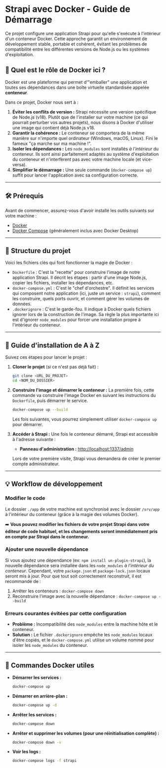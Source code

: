 # Strapi avec Docker - Guide de Démarrage

Ce projet configure une application Strapi pour qu'elle s'exécute à l'intérieur d'un conteneur Docker. Cette approche garantit un environnement de développement stable, portable et cohérent, évitant les problèmes de compatibilité entre les différentes versions de Node.js ou les systèmes d'exploitation.

## 🤔 Quel est le rôle de Docker ici ?

Docker est une plateforme qui permet d'"emballer" une application et toutes ses dépendances dans une boîte virtuelle standardisée appelée **conteneur**.

Dans ce projet, Docker nous sert à :

1.  **Éviter les conflits de version :** Strapi nécessite une version spécifique de Node.js (v18). Plutôt que de l'installer sur votre machine (ce qui pourrait perturber vos autres projets), nous disons à Docker d'utiliser une image qui contient déjà Node.js v18.
2.  **Garantir la cohérence :** Le conteneur se comportera de la même manière sur n'importe quel ordinateur (Windows, macOS, Linux). Fini le fameux "ça marche sur ma machine !".
3.  **Isoler les dépendances :** Les `node_modules` sont installés *à l'intérieur* du conteneur. Ils sont ainsi parfaitement adaptés au système d'exploitation du conteneur et n'interfèrent pas avec votre machine locale (et vice-versa).
4.  **Simplifier le démarrage :** Une seule commande (`docker-compose up`) suffit pour lancer l'application avec sa configuration correcte.

---

## 🛠️ Prérequis

Avant de commencer, assurez-vous d'avoir installé les outils suivants sur votre machine :

-   [Docker](https://www.docker.com/get-started)
-   [Docker Compose](https://docs.docker.com/compose/install/) (généralement inclus avec Docker Desktop)

---

## 📂 Structure du projet

Voici les fichiers clés qui font fonctionner la magie de Docker :

-   `Dockerfile` : C'est la "recette" pour construire l'image de notre application Strapi. Il décrit les étapes : partir d'une image Node.js, copier les fichiers, installer les dépendances, etc.
-   `docker-compose.yml` : C'est le "chef d'orchestre". Il définit les services qui composent notre application (ici, juste un service : `strapi`), comment les construire, quels ports ouvrir, et comment gérer les volumes de données.
-   `.dockerignore` : C'est le garde-fou. Il indique à Docker quels fichiers ignorer lors de la construction de l'image. Sa règle la plus importante ici est d'ignorer `node_modules` pour forcer une installation propre à l'intérieur du conteneur.

---

## 🚀 Guide d'installation de A à Z

Suivez ces étapes pour lancer le projet :

1.  **Cloner le projet** (si ce n'est pas déjà fait) :
    ```bash
    git clone <URL_DU_PROJET>
    cd <NOM_DU_DOSSIER>
    ```

2.  **Construire l'image et démarrer le conteneur :**
    La première fois, cette commande va construire l'image Docker en suivant les instructions du `Dockerfile`, puis démarrer le service.
    ```bash
    docker-compose up --build
    ```
    Les fois suivantes, vous pourrez simplement utiliser `docker-compose up` pour démarrer.

3.  **Accéder à Strapi :**
    Une fois le conteneur démarré, Strapi est accessible à l'adresse suivante :
    -   **Panneau d'administration :** [http://localhost:1337/admin](http://localhost:1337/admin)

    Lors de votre première visite, Strapi vous demandera de créer le premier compte administrateur.

---

## 💡 Workflow de développement

### Modifier le code

Le dossier `./app` de votre machine est synchronisé avec le dossier `/srv/app` à l'intérieur du conteneur (grâce à la magie des volumes Docker).

➡️ **Vous pouvez modifier les fichiers de votre projet Strapi dans votre éditeur de code habituel, et les changements seront immédiatement pris en compte par Strapi dans le conteneur.**

### Ajouter une nouvelle dépendance

Si vous ajoutez une dépendance (ex: `npm install un-plugin-strapi`), la nouvelle dépendance sera installée dans les `node_modules` *à l'intérieur du conteneur*. Cependant, votre `package.json` et `package-lock.json` locaux seront mis à jour. Pour que tout soit correctement reconstruit, il est recommandé de :

1.  Arrêter les conteneurs : `docker-compose down`
2.  Reconstruire l'image avec la nouvelle dépendance : `docker-compose up --build`

### Erreurs courantes évitées par cette configuration

-   **Problème :** Incompatibilité des `node_modules` entre la machine hôte et le conteneur.
-   **Solution :** Le fichier `.dockerignore` empêche les `node_modules` locaux d'être copiés, et le `docker-compose.yml` utilise un volume nommé pour isoler les `node_modules` du conteneur.

---

## 🐳 Commandes Docker utiles

-   **Démarrer les services :**
    ```bash
    docker-compose up
    ```
-   **Démarrer en arrière-plan :**
    ```bash
    docker-compose up -d
    ```
-   **Arrêter les services :**
    ```bash
    docker-compose down
    ```
-   **Arrêter et supprimer les volumes (pour une réinitialisation complète) :**
    ```bash
    docker-compose down -v
    ```
-   **Voir les logs :**
    ```bash
    docker-compose logs -f strapi
    ```
